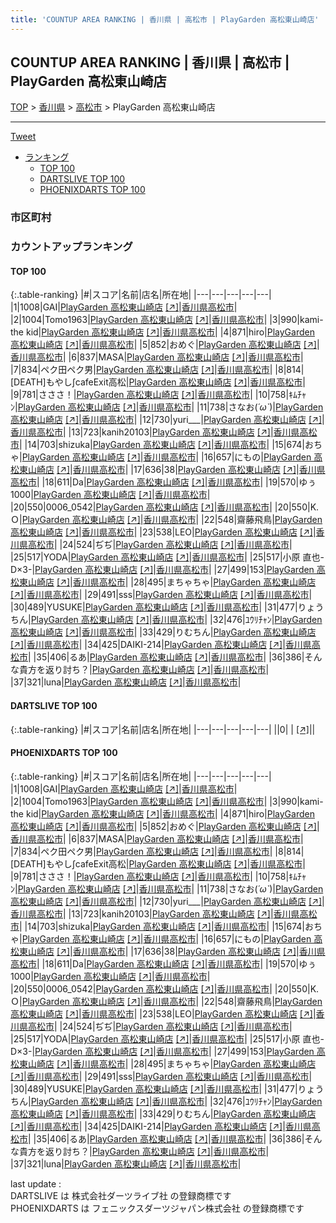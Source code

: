 ```yaml
---
title: 'COUNTUP AREA RANKING | 香川県 | 高松市 | PlayGarden 高松東山崎店'
---
```

## COUNTUP AREA RANKING | 香川県 | 高松市 | PlayGarden 高松東山崎店

[TOP](/darts/rank/) > [香川県](/darts/rank/香川県/) > [高松市](/darts/rank/香川県/高松市/) > PlayGarden 高松東山崎店

___

<a href="https://twitter.com/share?ref_src=twsrc%5Etfw" data-text="COUNTUP AREA RANKING | 香川県高松市PlayGarden 高松東山崎店" class="twitter-share-button" data-hashtags="DARTSLIVE,PHOENIXDARTS,darts,ダーツ" data-show-count="false">Tweet</a>

* [ランキング](#カウントアップランキング)
    * [TOP 100](#top-100)
    * [DARTSLIVE TOP 100](#dartslive-top-100)
    * [PHOENIXDARTS TOP 100](#phoenixdarts-top-100)

### 市区町村

<ul>

</ul>

### カウントアップランキング

#### TOP 100



{:.table-ranking}
|#|スコア|名前|店名|所在地|
|---|---|---|---|---|
|1|1008|<span class="rank-name-pd">GAI</span>|<a href="/darts/rank/shops/83607.html">PlayGarden 高松東山崎店</a> <a href="https://vs.phoenixdarts.com/jp/shop/shopDetailInfo/s_83607?s_seq=83607">[↗]</a>|<a href="/darts/rank/香川県/高松市">香川県高松市</a>|
|2|1004|<span class="rank-name-pd">Tomo1963</span>|<a href="/darts/rank/shops/83607.html">PlayGarden 高松東山崎店</a> <a href="https://vs.phoenixdarts.com/jp/shop/shopDetailInfo/s_83607?s_seq=83607">[↗]</a>|<a href="/darts/rank/香川県/高松市">香川県高松市</a>|
|3|990|<span class="rank-name-pd">kami-the kid</span>|<a href="/darts/rank/shops/83607.html">PlayGarden 高松東山崎店</a> <a href="https://vs.phoenixdarts.com/jp/shop/shopDetailInfo/s_83607?s_seq=83607">[↗]</a>|<a href="/darts/rank/香川県/高松市">香川県高松市</a>|
|4|871|<span class="rank-name-pd">hiro</span>|<a href="/darts/rank/shops/83607.html">PlayGarden 高松東山崎店</a> <a href="https://vs.phoenixdarts.com/jp/shop/shopDetailInfo/s_83607?s_seq=83607">[↗]</a>|<a href="/darts/rank/香川県/高松市">香川県高松市</a>|
|5|852|<span class="rank-name-pd">おめぐ</span>|<a href="/darts/rank/shops/83607.html">PlayGarden 高松東山崎店</a> <a href="https://vs.phoenixdarts.com/jp/shop/shopDetailInfo/s_83607?s_seq=83607">[↗]</a>|<a href="/darts/rank/香川県/高松市">香川県高松市</a>|
|6|837|<span class="rank-name-pd">MASA</span>|<a href="/darts/rank/shops/83607.html">PlayGarden 高松東山崎店</a> <a href="https://vs.phoenixdarts.com/jp/shop/shopDetailInfo/s_83607?s_seq=83607">[↗]</a>|<a href="/darts/rank/香川県/高松市">香川県高松市</a>|
|7|834|<span class="rank-name-pd">ペク田ペク男</span>|<a href="/darts/rank/shops/83607.html">PlayGarden 高松東山崎店</a> <a href="https://vs.phoenixdarts.com/jp/shop/shopDetailInfo/s_83607?s_seq=83607">[↗]</a>|<a href="/darts/rank/香川県/高松市">香川県高松市</a>|
|8|814|<span class="rank-name-pd">[DEATH]もやし∫cafeExit高松</span>|<a href="/darts/rank/shops/83607.html">PlayGarden 高松東山崎店</a> <a href="https://vs.phoenixdarts.com/jp/shop/shopDetailInfo/s_83607?s_seq=83607">[↗]</a>|<a href="/darts/rank/香川県/高松市">香川県高松市</a>|
|9|781|<span class="rank-name-pd">さささ！</span>|<a href="/darts/rank/shops/83607.html">PlayGarden 高松東山崎店</a> <a href="https://vs.phoenixdarts.com/jp/shop/shopDetailInfo/s_83607?s_seq=83607">[↗]</a>|<a href="/darts/rank/香川県/高松市">香川県高松市</a>|
|10|758|<span class="rank-name-pd">ｷﾑﾁｬﾝ</span>|<a href="/darts/rank/shops/83607.html">PlayGarden 高松東山崎店</a> <a href="https://vs.phoenixdarts.com/jp/shop/shopDetailInfo/s_83607?s_seq=83607">[↗]</a>|<a href="/darts/rank/香川県/高松市">香川県高松市</a>|
|11|738|<span class="rank-name-pd">さなお(*´ω`*)</span>|<a href="/darts/rank/shops/83607.html">PlayGarden 高松東山崎店</a> <a href="https://vs.phoenixdarts.com/jp/shop/shopDetailInfo/s_83607?s_seq=83607">[↗]</a>|<a href="/darts/rank/香川県/高松市">香川県高松市</a>|
|12|730|<span class="rank-name-pd">yuri___</span>|<a href="/darts/rank/shops/83607.html">PlayGarden 高松東山崎店</a> <a href="https://vs.phoenixdarts.com/jp/shop/shopDetailInfo/s_83607?s_seq=83607">[↗]</a>|<a href="/darts/rank/香川県/高松市">香川県高松市</a>|
|13|723|<span class="rank-name-pd">kanih20103</span>|<a href="/darts/rank/shops/83607.html">PlayGarden 高松東山崎店</a> <a href="https://vs.phoenixdarts.com/jp/shop/shopDetailInfo/s_83607?s_seq=83607">[↗]</a>|<a href="/darts/rank/香川県/高松市">香川県高松市</a>|
|14|703|<span class="rank-name-pd">shizuka</span>|<a href="/darts/rank/shops/83607.html">PlayGarden 高松東山崎店</a> <a href="https://vs.phoenixdarts.com/jp/shop/shopDetailInfo/s_83607?s_seq=83607">[↗]</a>|<a href="/darts/rank/香川県/高松市">香川県高松市</a>|
|15|674|<span class="rank-name-pd">おちゃ</span>|<a href="/darts/rank/shops/83607.html">PlayGarden 高松東山崎店</a> <a href="https://vs.phoenixdarts.com/jp/shop/shopDetailInfo/s_83607?s_seq=83607">[↗]</a>|<a href="/darts/rank/香川県/高松市">香川県高松市</a>|
|16|657|<span class="rank-name-pd">にもの</span>|<a href="/darts/rank/shops/83607.html">PlayGarden 高松東山崎店</a> <a href="https://vs.phoenixdarts.com/jp/shop/shopDetailInfo/s_83607?s_seq=83607">[↗]</a>|<a href="/darts/rank/香川県/高松市">香川県高松市</a>|
|17|636|<span class="rank-name-pd">38</span>|<a href="/darts/rank/shops/83607.html">PlayGarden 高松東山崎店</a> <a href="https://vs.phoenixdarts.com/jp/shop/shopDetailInfo/s_83607?s_seq=83607">[↗]</a>|<a href="/darts/rank/香川県/高松市">香川県高松市</a>|
|18|611|<span class="rank-name-pd">Da</span>|<a href="/darts/rank/shops/83607.html">PlayGarden 高松東山崎店</a> <a href="https://vs.phoenixdarts.com/jp/shop/shopDetailInfo/s_83607?s_seq=83607">[↗]</a>|<a href="/darts/rank/香川県/高松市">香川県高松市</a>|
|19|570|<span class="rank-name-pd">ゆぅ1000</span>|<a href="/darts/rank/shops/83607.html">PlayGarden 高松東山崎店</a> <a href="https://vs.phoenixdarts.com/jp/shop/shopDetailInfo/s_83607?s_seq=83607">[↗]</a>|<a href="/darts/rank/香川県/高松市">香川県高松市</a>|
|20|550|<span class="rank-name-pd">0006_0542</span>|<a href="/darts/rank/shops/83607.html">PlayGarden 高松東山崎店</a> <a href="https://vs.phoenixdarts.com/jp/shop/shopDetailInfo/s_83607?s_seq=83607">[↗]</a>|<a href="/darts/rank/香川県/高松市">香川県高松市</a>|
|20|550|<span class="rank-name-pd">K.Ｏ</span>|<a href="/darts/rank/shops/83607.html">PlayGarden 高松東山崎店</a> <a href="https://vs.phoenixdarts.com/jp/shop/shopDetailInfo/s_83607?s_seq=83607">[↗]</a>|<a href="/darts/rank/香川県/高松市">香川県高松市</a>|
|22|548|<span class="rank-name-pd">齋藤飛鳥</span>|<a href="/darts/rank/shops/83607.html">PlayGarden 高松東山崎店</a> <a href="https://vs.phoenixdarts.com/jp/shop/shopDetailInfo/s_83607?s_seq=83607">[↗]</a>|<a href="/darts/rank/香川県/高松市">香川県高松市</a>|
|23|538|<span class="rank-name-pd">LEO</span>|<a href="/darts/rank/shops/83607.html">PlayGarden 高松東山崎店</a> <a href="https://vs.phoenixdarts.com/jp/shop/shopDetailInfo/s_83607?s_seq=83607">[↗]</a>|<a href="/darts/rank/香川県/高松市">香川県高松市</a>|
|24|524|<span class="rank-name-pd">ぢぢ</span>|<a href="/darts/rank/shops/83607.html">PlayGarden 高松東山崎店</a> <a href="https://vs.phoenixdarts.com/jp/shop/shopDetailInfo/s_83607?s_seq=83607">[↗]</a>|<a href="/darts/rank/香川県/高松市">香川県高松市</a>|
|25|517|<span class="rank-name-pd">YODA</span>|<a href="/darts/rank/shops/83607.html">PlayGarden 高松東山崎店</a> <a href="https://vs.phoenixdarts.com/jp/shop/shopDetailInfo/s_83607?s_seq=83607">[↗]</a>|<a href="/darts/rank/香川県/高松市">香川県高松市</a>|
|25|517|<span class="rank-name-pd">小原 直也-D×3-</span>|<a href="/darts/rank/shops/83607.html">PlayGarden 高松東山崎店</a> <a href="https://vs.phoenixdarts.com/jp/shop/shopDetailInfo/s_83607?s_seq=83607">[↗]</a>|<a href="/darts/rank/香川県/高松市">香川県高松市</a>|
|27|499|<span class="rank-name-pd">153</span>|<a href="/darts/rank/shops/83607.html">PlayGarden 高松東山崎店</a> <a href="https://vs.phoenixdarts.com/jp/shop/shopDetailInfo/s_83607?s_seq=83607">[↗]</a>|<a href="/darts/rank/香川県/高松市">香川県高松市</a>|
|28|495|<span class="rank-name-pd">まちゃちゃ</span>|<a href="/darts/rank/shops/83607.html">PlayGarden 高松東山崎店</a> <a href="https://vs.phoenixdarts.com/jp/shop/shopDetailInfo/s_83607?s_seq=83607">[↗]</a>|<a href="/darts/rank/香川県/高松市">香川県高松市</a>|
|29|491|<span class="rank-name-pd">sss</span>|<a href="/darts/rank/shops/83607.html">PlayGarden 高松東山崎店</a> <a href="https://vs.phoenixdarts.com/jp/shop/shopDetailInfo/s_83607?s_seq=83607">[↗]</a>|<a href="/darts/rank/香川県/高松市">香川県高松市</a>|
|30|489|<span class="rank-name-pd">YUSUKE</span>|<a href="/darts/rank/shops/83607.html">PlayGarden 高松東山崎店</a> <a href="https://vs.phoenixdarts.com/jp/shop/shopDetailInfo/s_83607?s_seq=83607">[↗]</a>|<a href="/darts/rank/香川県/高松市">香川県高松市</a>|
|31|477|<span class="rank-name-pd">りょうちん</span>|<a href="/darts/rank/shops/83607.html">PlayGarden 高松東山崎店</a> <a href="https://vs.phoenixdarts.com/jp/shop/shopDetailInfo/s_83607?s_seq=83607">[↗]</a>|<a href="/darts/rank/香川県/高松市">香川県高松市</a>|
|32|476|<span class="rank-name-pd">ﾕｳﾘﾁｬﾝ</span>|<a href="/darts/rank/shops/83607.html">PlayGarden 高松東山崎店</a> <a href="https://vs.phoenixdarts.com/jp/shop/shopDetailInfo/s_83607?s_seq=83607">[↗]</a>|<a href="/darts/rank/香川県/高松市">香川県高松市</a>|
|33|429|<span class="rank-name-pd">りむちん</span>|<a href="/darts/rank/shops/83607.html">PlayGarden 高松東山崎店</a> <a href="https://vs.phoenixdarts.com/jp/shop/shopDetailInfo/s_83607?s_seq=83607">[↗]</a>|<a href="/darts/rank/香川県/高松市">香川県高松市</a>|
|34|425|<span class="rank-name-pd">DAIKI-214</span>|<a href="/darts/rank/shops/83607.html">PlayGarden 高松東山崎店</a> <a href="https://vs.phoenixdarts.com/jp/shop/shopDetailInfo/s_83607?s_seq=83607">[↗]</a>|<a href="/darts/rank/香川県/高松市">香川県高松市</a>|
|35|406|<span class="rank-name-pd">るあ</span>|<a href="/darts/rank/shops/83607.html">PlayGarden 高松東山崎店</a> <a href="https://vs.phoenixdarts.com/jp/shop/shopDetailInfo/s_83607?s_seq=83607">[↗]</a>|<a href="/darts/rank/香川県/高松市">香川県高松市</a>|
|36|386|<span class="rank-name-pd">そんな貴方を返り討ち？</span>|<a href="/darts/rank/shops/83607.html">PlayGarden 高松東山崎店</a> <a href="https://vs.phoenixdarts.com/jp/shop/shopDetailInfo/s_83607?s_seq=83607">[↗]</a>|<a href="/darts/rank/香川県/高松市">香川県高松市</a>|
|37|321|<span class="rank-name-pd">luna</span>|<a href="/darts/rank/shops/83607.html">PlayGarden 高松東山崎店</a> <a href="https://vs.phoenixdarts.com/jp/shop/shopDetailInfo/s_83607?s_seq=83607">[↗]</a>|<a href="/darts/rank/香川県/高松市">香川県高松市</a>|


#### DARTSLIVE TOP 100



{:.table-ranking}
|#|スコア|名前|店名|所在地|
|---|---|---|---|---|
||0|<span class="rank-name-dl"> </span>|<a href="/darts/rank/shops/.html"></a> <a href="">[↗]</a>|<a href="/darts/rank//"></a>|


#### PHOENIXDARTS TOP 100



{:.table-ranking}
|#|スコア|名前|店名|所在地|
|---|---|---|---|---|
|1|1008|<span class="rank-name-pd">GAI</span>|<a href="/darts/rank/shops/83607.html">PlayGarden 高松東山崎店</a> <a href="https://vs.phoenixdarts.com/jp/shop/shopDetailInfo/s_83607?s_seq=83607">[↗]</a>|<a href="/darts/rank/香川県/高松市">香川県高松市</a>|
|2|1004|<span class="rank-name-pd">Tomo1963</span>|<a href="/darts/rank/shops/83607.html">PlayGarden 高松東山崎店</a> <a href="https://vs.phoenixdarts.com/jp/shop/shopDetailInfo/s_83607?s_seq=83607">[↗]</a>|<a href="/darts/rank/香川県/高松市">香川県高松市</a>|
|3|990|<span class="rank-name-pd">kami-the kid</span>|<a href="/darts/rank/shops/83607.html">PlayGarden 高松東山崎店</a> <a href="https://vs.phoenixdarts.com/jp/shop/shopDetailInfo/s_83607?s_seq=83607">[↗]</a>|<a href="/darts/rank/香川県/高松市">香川県高松市</a>|
|4|871|<span class="rank-name-pd">hiro</span>|<a href="/darts/rank/shops/83607.html">PlayGarden 高松東山崎店</a> <a href="https://vs.phoenixdarts.com/jp/shop/shopDetailInfo/s_83607?s_seq=83607">[↗]</a>|<a href="/darts/rank/香川県/高松市">香川県高松市</a>|
|5|852|<span class="rank-name-pd">おめぐ</span>|<a href="/darts/rank/shops/83607.html">PlayGarden 高松東山崎店</a> <a href="https://vs.phoenixdarts.com/jp/shop/shopDetailInfo/s_83607?s_seq=83607">[↗]</a>|<a href="/darts/rank/香川県/高松市">香川県高松市</a>|
|6|837|<span class="rank-name-pd">MASA</span>|<a href="/darts/rank/shops/83607.html">PlayGarden 高松東山崎店</a> <a href="https://vs.phoenixdarts.com/jp/shop/shopDetailInfo/s_83607?s_seq=83607">[↗]</a>|<a href="/darts/rank/香川県/高松市">香川県高松市</a>|
|7|834|<span class="rank-name-pd">ペク田ペク男</span>|<a href="/darts/rank/shops/83607.html">PlayGarden 高松東山崎店</a> <a href="https://vs.phoenixdarts.com/jp/shop/shopDetailInfo/s_83607?s_seq=83607">[↗]</a>|<a href="/darts/rank/香川県/高松市">香川県高松市</a>|
|8|814|<span class="rank-name-pd">[DEATH]もやし∫cafeExit高松</span>|<a href="/darts/rank/shops/83607.html">PlayGarden 高松東山崎店</a> <a href="https://vs.phoenixdarts.com/jp/shop/shopDetailInfo/s_83607?s_seq=83607">[↗]</a>|<a href="/darts/rank/香川県/高松市">香川県高松市</a>|
|9|781|<span class="rank-name-pd">さささ！</span>|<a href="/darts/rank/shops/83607.html">PlayGarden 高松東山崎店</a> <a href="https://vs.phoenixdarts.com/jp/shop/shopDetailInfo/s_83607?s_seq=83607">[↗]</a>|<a href="/darts/rank/香川県/高松市">香川県高松市</a>|
|10|758|<span class="rank-name-pd">ｷﾑﾁｬﾝ</span>|<a href="/darts/rank/shops/83607.html">PlayGarden 高松東山崎店</a> <a href="https://vs.phoenixdarts.com/jp/shop/shopDetailInfo/s_83607?s_seq=83607">[↗]</a>|<a href="/darts/rank/香川県/高松市">香川県高松市</a>|
|11|738|<span class="rank-name-pd">さなお(*´ω`*)</span>|<a href="/darts/rank/shops/83607.html">PlayGarden 高松東山崎店</a> <a href="https://vs.phoenixdarts.com/jp/shop/shopDetailInfo/s_83607?s_seq=83607">[↗]</a>|<a href="/darts/rank/香川県/高松市">香川県高松市</a>|
|12|730|<span class="rank-name-pd">yuri___</span>|<a href="/darts/rank/shops/83607.html">PlayGarden 高松東山崎店</a> <a href="https://vs.phoenixdarts.com/jp/shop/shopDetailInfo/s_83607?s_seq=83607">[↗]</a>|<a href="/darts/rank/香川県/高松市">香川県高松市</a>|
|13|723|<span class="rank-name-pd">kanih20103</span>|<a href="/darts/rank/shops/83607.html">PlayGarden 高松東山崎店</a> <a href="https://vs.phoenixdarts.com/jp/shop/shopDetailInfo/s_83607?s_seq=83607">[↗]</a>|<a href="/darts/rank/香川県/高松市">香川県高松市</a>|
|14|703|<span class="rank-name-pd">shizuka</span>|<a href="/darts/rank/shops/83607.html">PlayGarden 高松東山崎店</a> <a href="https://vs.phoenixdarts.com/jp/shop/shopDetailInfo/s_83607?s_seq=83607">[↗]</a>|<a href="/darts/rank/香川県/高松市">香川県高松市</a>|
|15|674|<span class="rank-name-pd">おちゃ</span>|<a href="/darts/rank/shops/83607.html">PlayGarden 高松東山崎店</a> <a href="https://vs.phoenixdarts.com/jp/shop/shopDetailInfo/s_83607?s_seq=83607">[↗]</a>|<a href="/darts/rank/香川県/高松市">香川県高松市</a>|
|16|657|<span class="rank-name-pd">にもの</span>|<a href="/darts/rank/shops/83607.html">PlayGarden 高松東山崎店</a> <a href="https://vs.phoenixdarts.com/jp/shop/shopDetailInfo/s_83607?s_seq=83607">[↗]</a>|<a href="/darts/rank/香川県/高松市">香川県高松市</a>|
|17|636|<span class="rank-name-pd">38</span>|<a href="/darts/rank/shops/83607.html">PlayGarden 高松東山崎店</a> <a href="https://vs.phoenixdarts.com/jp/shop/shopDetailInfo/s_83607?s_seq=83607">[↗]</a>|<a href="/darts/rank/香川県/高松市">香川県高松市</a>|
|18|611|<span class="rank-name-pd">Da</span>|<a href="/darts/rank/shops/83607.html">PlayGarden 高松東山崎店</a> <a href="https://vs.phoenixdarts.com/jp/shop/shopDetailInfo/s_83607?s_seq=83607">[↗]</a>|<a href="/darts/rank/香川県/高松市">香川県高松市</a>|
|19|570|<span class="rank-name-pd">ゆぅ1000</span>|<a href="/darts/rank/shops/83607.html">PlayGarden 高松東山崎店</a> <a href="https://vs.phoenixdarts.com/jp/shop/shopDetailInfo/s_83607?s_seq=83607">[↗]</a>|<a href="/darts/rank/香川県/高松市">香川県高松市</a>|
|20|550|<span class="rank-name-pd">0006_0542</span>|<a href="/darts/rank/shops/83607.html">PlayGarden 高松東山崎店</a> <a href="https://vs.phoenixdarts.com/jp/shop/shopDetailInfo/s_83607?s_seq=83607">[↗]</a>|<a href="/darts/rank/香川県/高松市">香川県高松市</a>|
|20|550|<span class="rank-name-pd">K.Ｏ</span>|<a href="/darts/rank/shops/83607.html">PlayGarden 高松東山崎店</a> <a href="https://vs.phoenixdarts.com/jp/shop/shopDetailInfo/s_83607?s_seq=83607">[↗]</a>|<a href="/darts/rank/香川県/高松市">香川県高松市</a>|
|22|548|<span class="rank-name-pd">齋藤飛鳥</span>|<a href="/darts/rank/shops/83607.html">PlayGarden 高松東山崎店</a> <a href="https://vs.phoenixdarts.com/jp/shop/shopDetailInfo/s_83607?s_seq=83607">[↗]</a>|<a href="/darts/rank/香川県/高松市">香川県高松市</a>|
|23|538|<span class="rank-name-pd">LEO</span>|<a href="/darts/rank/shops/83607.html">PlayGarden 高松東山崎店</a> <a href="https://vs.phoenixdarts.com/jp/shop/shopDetailInfo/s_83607?s_seq=83607">[↗]</a>|<a href="/darts/rank/香川県/高松市">香川県高松市</a>|
|24|524|<span class="rank-name-pd">ぢぢ</span>|<a href="/darts/rank/shops/83607.html">PlayGarden 高松東山崎店</a> <a href="https://vs.phoenixdarts.com/jp/shop/shopDetailInfo/s_83607?s_seq=83607">[↗]</a>|<a href="/darts/rank/香川県/高松市">香川県高松市</a>|
|25|517|<span class="rank-name-pd">YODA</span>|<a href="/darts/rank/shops/83607.html">PlayGarden 高松東山崎店</a> <a href="https://vs.phoenixdarts.com/jp/shop/shopDetailInfo/s_83607?s_seq=83607">[↗]</a>|<a href="/darts/rank/香川県/高松市">香川県高松市</a>|
|25|517|<span class="rank-name-pd">小原 直也-D×3-</span>|<a href="/darts/rank/shops/83607.html">PlayGarden 高松東山崎店</a> <a href="https://vs.phoenixdarts.com/jp/shop/shopDetailInfo/s_83607?s_seq=83607">[↗]</a>|<a href="/darts/rank/香川県/高松市">香川県高松市</a>|
|27|499|<span class="rank-name-pd">153</span>|<a href="/darts/rank/shops/83607.html">PlayGarden 高松東山崎店</a> <a href="https://vs.phoenixdarts.com/jp/shop/shopDetailInfo/s_83607?s_seq=83607">[↗]</a>|<a href="/darts/rank/香川県/高松市">香川県高松市</a>|
|28|495|<span class="rank-name-pd">まちゃちゃ</span>|<a href="/darts/rank/shops/83607.html">PlayGarden 高松東山崎店</a> <a href="https://vs.phoenixdarts.com/jp/shop/shopDetailInfo/s_83607?s_seq=83607">[↗]</a>|<a href="/darts/rank/香川県/高松市">香川県高松市</a>|
|29|491|<span class="rank-name-pd">sss</span>|<a href="/darts/rank/shops/83607.html">PlayGarden 高松東山崎店</a> <a href="https://vs.phoenixdarts.com/jp/shop/shopDetailInfo/s_83607?s_seq=83607">[↗]</a>|<a href="/darts/rank/香川県/高松市">香川県高松市</a>|
|30|489|<span class="rank-name-pd">YUSUKE</span>|<a href="/darts/rank/shops/83607.html">PlayGarden 高松東山崎店</a> <a href="https://vs.phoenixdarts.com/jp/shop/shopDetailInfo/s_83607?s_seq=83607">[↗]</a>|<a href="/darts/rank/香川県/高松市">香川県高松市</a>|
|31|477|<span class="rank-name-pd">りょうちん</span>|<a href="/darts/rank/shops/83607.html">PlayGarden 高松東山崎店</a> <a href="https://vs.phoenixdarts.com/jp/shop/shopDetailInfo/s_83607?s_seq=83607">[↗]</a>|<a href="/darts/rank/香川県/高松市">香川県高松市</a>|
|32|476|<span class="rank-name-pd">ﾕｳﾘﾁｬﾝ</span>|<a href="/darts/rank/shops/83607.html">PlayGarden 高松東山崎店</a> <a href="https://vs.phoenixdarts.com/jp/shop/shopDetailInfo/s_83607?s_seq=83607">[↗]</a>|<a href="/darts/rank/香川県/高松市">香川県高松市</a>|
|33|429|<span class="rank-name-pd">りむちん</span>|<a href="/darts/rank/shops/83607.html">PlayGarden 高松東山崎店</a> <a href="https://vs.phoenixdarts.com/jp/shop/shopDetailInfo/s_83607?s_seq=83607">[↗]</a>|<a href="/darts/rank/香川県/高松市">香川県高松市</a>|
|34|425|<span class="rank-name-pd">DAIKI-214</span>|<a href="/darts/rank/shops/83607.html">PlayGarden 高松東山崎店</a> <a href="https://vs.phoenixdarts.com/jp/shop/shopDetailInfo/s_83607?s_seq=83607">[↗]</a>|<a href="/darts/rank/香川県/高松市">香川県高松市</a>|
|35|406|<span class="rank-name-pd">るあ</span>|<a href="/darts/rank/shops/83607.html">PlayGarden 高松東山崎店</a> <a href="https://vs.phoenixdarts.com/jp/shop/shopDetailInfo/s_83607?s_seq=83607">[↗]</a>|<a href="/darts/rank/香川県/高松市">香川県高松市</a>|
|36|386|<span class="rank-name-pd">そんな貴方を返り討ち？</span>|<a href="/darts/rank/shops/83607.html">PlayGarden 高松東山崎店</a> <a href="https://vs.phoenixdarts.com/jp/shop/shopDetailInfo/s_83607?s_seq=83607">[↗]</a>|<a href="/darts/rank/香川県/高松市">香川県高松市</a>|
|37|321|<span class="rank-name-pd">luna</span>|<a href="/darts/rank/shops/83607.html">PlayGarden 高松東山崎店</a> <a href="https://vs.phoenixdarts.com/jp/shop/shopDetailInfo/s_83607?s_seq=83607">[↗]</a>|<a href="/darts/rank/香川県/高松市">香川県高松市</a>|


<div class="footer border-top border-gray-light mt-5 pt-3 text-right text-gray">
    last update : <span style="font-weight: italic" id="foot_last_modified"></span><br />
    DARTSLIVE は 株式会社ダーツライブ社 の登録商標です<br />
    PHOENIXDARTS は フェニックスダーツジャパン株式会社 の登録商標です<br />
</div>

<script src="https://cdnjs.cloudflare.com/ajax/libs/jquery.tablesorter/2.31.3/js/jquery.tablesorter.min.js" integrity="sha512-qzgd5cYSZcosqpzpn7zF2ZId8f/8CHmFKZ8j7mU4OUXTNRd5g+ZHBPsgKEwoqxCtdQvExE5LprwwPAgoicguNg==" crossorigin="anonymous" referrerpolicy="no-referrer"></script>
<link rel="stylesheet" href="https://cdnjs.cloudflare.com/ajax/libs/jquery.tablesorter/2.31.3/css/theme.default.min.css" integrity="sha512-wghhOJkjQX0Lh3NSWvNKeZ0ZpNn+SPVXX1Qyc9OCaogADktxrBiBdKGDoqVUOyhStvMBmJQ8ZdMHiR3wuEq8+w==" crossorigin="anonymous" referrerpolicy="no-referrer" />
<script>
$(function() {
    $(".table-ranking").tablesorter({sortList:[[0, 0]]});
    $("#foot_last_modified").text(formatDate(new Date(document.lastModified), 'yyyy-MM-dd HH:mm:ss'));
});
</script>

<script async src="https://platform.twitter.com/widgets.js" charset="utf-8"></script>